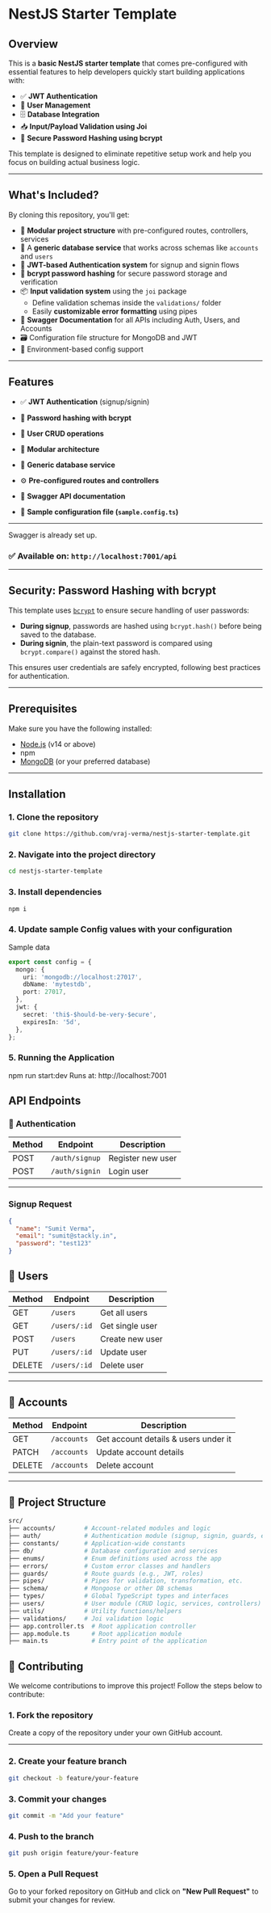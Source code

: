 # NestJS Starter Template

## Overview

This is a **basic NestJS starter template** that comes pre-configured with essential features to help developers quickly start building applications with:

- ✅ **JWT Authentication**
- 👤 **User Management**
- 🗄️ **Database Integration**
- 📥 **Input/Payload Validation using Joi**
- 🔐 **Secure Password Hashing using bcrypt**

This template is designed to eliminate repetitive setup work and help you focus on building actual business logic.

---

## What's Included?

By cloning this repository, you'll get:

- 🧱 **Modular project structure** with pre-configured routes, controllers, services
- 🧩 A **generic database service** that works across schemas like `accounts` and `users`
- 🔐 **JWT-based Authentication system** for signup and signin flows
- 🔐 **bcrypt password hashing** for secure password storage and verification
- 📦 **Input validation system** using the `joi` package  
  - Define validation schemas inside the `validations/` folder  
  - Easily **customizable error formatting** using pipes
- 📄 **Swagger Documentation** for all APIs including Auth, Users, and Accounts
- 🗃️ Configuration file structure for MongoDB and JWT
- 🔁 Environment-based config support

---

## Features

- ✅ **JWT Authentication** (signup/signin)
- 🔐 **Password hashing with bcrypt**
- 👤 **User CRUD operations**
- 🧱 **Modular architecture**
- 🧩 **Generic database service**
- ⚙️ **Pre-configured routes and controllers**
- 📄 **Swagger API documentation**

- 📝 **Sample configuration file (`sample.config.ts`)**

---


Swagger is already set up.

### ✅ Available on: `http://localhost:7001/api`

---

## Security: Password Hashing with bcrypt

This template uses [`bcrypt`](https://www.npmjs.com/package/bcrypt) to ensure secure handling of user passwords:

- **During signup**, passwords are hashed using `bcrypt.hash()` before being saved to the database.
- **During signin**, the plain-text password is compared using `bcrypt.compare()` against the stored hash.

This ensures user credentials are safely encrypted, following best practices for authentication.

---


## Prerequisites

Make sure you have the following installed:

- [Node.js](https://nodejs.org/) (v14 or above)
- npm
- [MongoDB](https://www.mongodb.com/lp/cloud/atlas/) (or your preferred database)

---

## Installation

### 1. Clone the repository

```bash
git clone https://github.com/vraj-verma/nestjs-starter-template.git
```

### 2. Navigate into the project directory

```bash
cd nestjs-starter-template
```

### 3. Install dependencies
```bash
npm i
```

### 4. Update sample Config values with your configuration
Sample data 
```typescript
export const config = {
  mongo: {
    uri: 'mongodb://localhost:27017',
    dbName: 'mytestdb',
    port: 27017,
  },
  jwt: {
    secret: 'thi$-$hould-be-very-$ecure',
    expiresIn: '5d',
  },
};
```


### 5. Running the Application
npm run start:dev
Runs at: http://localhost:7001



## API Endpoints

### 🔐 Authentication

| Method | Endpoint       | Description       |
| ------ | -------------- | ----------------- |
| POST   | `/auth/signup` | Register new user |
| POST   | `/auth/signin` | Login user        |

---

### Signup Request

```json
{
  "name": "Sumit Verma",
  "email": "sumit@stackly.in",
  "password": "test123"
}

```
## 👥 Users

| Method | Endpoint     | Description     |
| ------ | ------------ | --------------- |
| GET    | `/users`     | Get all users   |
| GET    | `/users/:id` | Get single user |
| POST   | `/users`     | Create new user |
| PUT    | `/users/:id` | Update user     |
| DELETE | `/users/:id` | Delete user     |

---

## 👥 Accounts

| Method | Endpoint    | Description                          |
| ------ | ----------- | ------------------------------------ |
| GET    | `/accounts` | Get account details & users under it |
| PATCH  | `/accounts` | Update account details               |
| DELETE | `/accounts` | Delete account                       |

---

## 📁 Project Structure

```bash
src/
├── accounts/        # Account-related modules and logic
├── auth/            # Authentication module (signup, signin, guards, etc.)
├── constants/       # Application-wide constants
├── db/              # Database configuration and services
├── enums/           # Enum definitions used across the app
├── errors/          # Custom error classes and handlers
├── guards/          # Route guards (e.g., JWT, roles)
├── pipes/           # Pipes for validation, transformation, etc.
├── schema/          # Mongoose or other DB schemas
├── types/           # Global TypeScript types and interfaces
├── users/           # User module (CRUD logic, services, controllers)
├── utils/           # Utility functions/helpers
├── validations/     # Joi validation logic
├── app.controller.ts  # Root application controller
├── app.module.ts      # Root application module
├── main.ts            # Entry point of the application

```


## 🤝 Contributing

We welcome contributions to improve this project! Follow the steps below to contribute:

### 1. Fork the repository

Create a copy of the repository under your own GitHub account.

---

### 2. Create your feature branch

```bash
git checkout -b feature/your-feature
```

### 3. Commit your changes

```bash
git commit -m "Add your feature"
```

### 4. Push to the branch
```bash
git push origin feature/your-feature
```

### 5. Open a Pull Request

Go to your forked repository on GitHub and click on **"New Pull Request"** to submit your changes for review.
